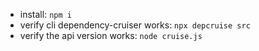- install: `npm i`
- verify cli dependency-cruiser works: `npx depcruise src`
- verify the api version works:  `node cruise.js`
